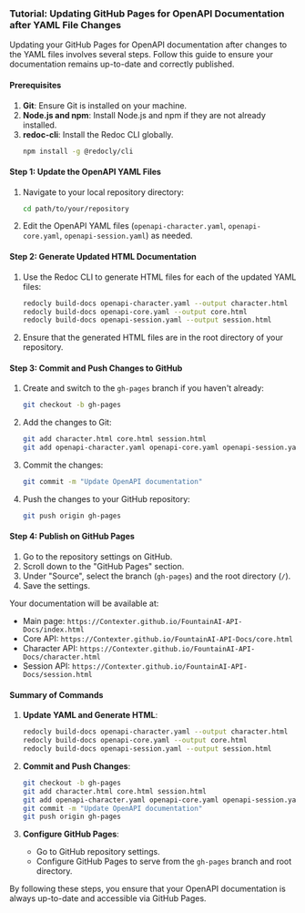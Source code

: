 ### Tutorial: Updating GitHub Pages for OpenAPI Documentation after YAML File Changes

Updating your GitHub Pages for OpenAPI documentation after changes to the YAML files involves several steps. Follow this guide to ensure your documentation remains up-to-date and correctly published.

#### Prerequisites

1. **Git**: Ensure Git is installed on your machine.
2. **Node.js and npm**: Install Node.js and npm if they are not already installed.
3. **redoc-cli**: Install the Redoc CLI globally.
   ```bash
   npm install -g @redocly/cli
   ```

#### Step 1: Update the OpenAPI YAML Files

1. Navigate to your local repository directory:
   ```bash
   cd path/to/your/repository
   ```
2. Edit the OpenAPI YAML files (`openapi-character.yaml`, `openapi-core.yaml`, `openapi-session.yaml`) as needed.

#### Step 2: Generate Updated HTML Documentation

1. Use the Redoc CLI to generate HTML files for each of the updated YAML files:
   ```bash
   redocly build-docs openapi-character.yaml --output character.html
   redocly build-docs openapi-core.yaml --output core.html
   redocly build-docs openapi-session.yaml --output session.html
   ```

2. Ensure that the generated HTML files are in the root directory of your repository.

#### Step 3: Commit and Push Changes to GitHub

1. Create and switch to the `gh-pages` branch if you haven't already:
   ```bash
   git checkout -b gh-pages
   ```

2. Add the changes to Git:
   ```bash
   git add character.html core.html session.html
   git add openapi-character.yaml openapi-core.yaml openapi-session.yaml
   ```

3. Commit the changes:
   ```bash
   git commit -m "Update OpenAPI documentation"
   ```

4. Push the changes to your GitHub repository:
   ```bash
   git push origin gh-pages
   ```

#### Step 4: Publish on GitHub Pages

1. Go to the repository settings on GitHub.
2. Scroll down to the "GitHub Pages" section.
3. Under "Source", select the branch (`gh-pages`) and the root directory (`/`).
4. Save the settings.

Your documentation will be available at:
- Main page: `https://Contexter.github.io/FountainAI-API-Docs/index.html`
- Core API: `https://Contexter.github.io/FountainAI-API-Docs/core.html`
- Character API: `https://Contexter.github.io/FountainAI-API-Docs/character.html`
- Session API: `https://Contexter.github.io/FountainAI-API-Docs/session.html`

#### Summary of Commands

1. **Update YAML and Generate HTML**:
   ```bash
   redocly build-docs openapi-character.yaml --output character.html
   redocly build-docs openapi-core.yaml --output core.html
   redocly build-docs openapi-session.yaml --output session.html
   ```

2. **Commit and Push Changes**:
   ```bash
   git checkout -b gh-pages
   git add character.html core.html session.html
   git add openapi-character.yaml openapi-core.yaml openapi-session.yaml
   git commit -m "Update OpenAPI documentation"
   git push origin gh-pages
   ```

3. **Configure GitHub Pages**:
   - Go to GitHub repository settings.
   - Configure GitHub Pages to serve from the `gh-pages` branch and root directory.

By following these steps, you ensure that your OpenAPI documentation is always up-to-date and accessible via GitHub Pages.
